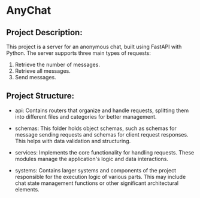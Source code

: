 # AnyChat

## Project Description:

This project is a server for an anonymous chat, built using FastAPI with Python. The server supports three main types of requests:

1. Retrieve the number of messages.
2. Retrieve all messages.
3. Send messages.

## Project Structure:

- api: Contains routers that organize and handle requests, splitting them into different files and categories for better management.

- schemas: This folder holds object schemas, such as schemas for message sending requests and schemas for client request responses. This helps with data validation and structuring.

- services: Implements the core functionality for handling requests. These modules manage the application's logic and data interactions.

- systems: Contains larger systems and components of the project responsible for the execution logic of various parts. This may include chat state management functions or other significant architectural elements.
